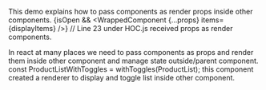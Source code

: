 This demo explains how to pass components as render props inside other components. 
        {isOpen && <WrappedComponent {...props} items={displayItems} />} //  Line 23 under HOC.js received props as render components.


   In react at many places we need to pass components as props and render them inside other component and manage state outside/parent component. 
   const ProductListWithToggles = withToggles(ProductList);
   this component created a renderer to display and toggle list inside other component.
   
